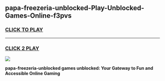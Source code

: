 
## papa-freezeria-unblocked-Play-Unblocked-Games-Online-f3pvs
<h3>
<a href="https://premium76.site?title=papa-freezeria-unblocked&ref=25A">CLICK TO PLAY</a></h3>
<hr>

<h3>
<a href="https://premium76.site?title=papa-freezeria-unblocked&ref=25A">CLICK 2 PLAY</a>
  
</h3>

<a href="https://premium76.site?title=papa-freezeria-unblocked&ref=25A"><img src="https://clearcache.store/games.png"></a>


**papa-freezeria-unblocked games unblocked: Your Gateway to Fun and Accessible Online Gaming**
